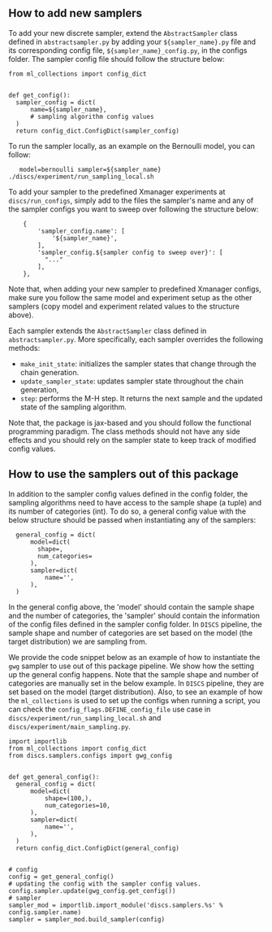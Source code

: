 

## How to add new samplers
To add your new discrete sampler, extend the `AbstractSampler` class defined in `abstractsampler.py` by adding your `${sampler_name}.py` file and its corresponding config file, `${sampler_name}_config.py`, in the configs folder.
The sampler config file should follow the structure below:
```
from ml_collections import config_dict


def get_config():
  sampler_config = dict(
      name=${sampler_name},
      # sampling algorithm config values
  )
  return config_dict.ConfigDict(sampler_config)
```

To run the sampler locally, as an example on the Bernoulli model, you can follow:
```
   model=bernoulli sampler=${sampler_name} ./discs/experiment/run_sampling_local.sh
```
To add your sampler to the predefined Xmanager experiments at `discs/run_configs`, simply add to the files the sampler's name and any of the sampler configs you want to sweep over following the structure below:
```
    {
        'sampler_config.name': [
            '${sampler_name}',
        ],
        'sampler_config.${sampler config to sweep over}': [
          "..."
        ],
    },
```
Note that, when adding your new sampler to predefined Xmanager configs, make sure you follow the same model and experiment setup as the other samplers (copy model and experiment related values to the structure above).


Each sampler extends the `AbstractSampler` class defined in `abstractsampler.py`.
More specifically, each sampler overrides the following methods:
* `make_init_state`: initializes the sampler states that change through the chain generation.
* `update_sampler_state`: updates sampler state throughout the chain generation,
* `step`: performs the M-H step. It returns the next sample and the updated state of the sampling algorithm. 

Note that, the package is jax-based and you should follow the functional programming paradigm. 
The class methods should not have any side effects and you should rely on the sampler state to keep track of modified config values.

## How to use the samplers out of this package
In addition to the sampler config values defined in the config folder, the sampling algorithms need to have access to the sample shape (a tuple) and its number of categories (int).
To do so, a general config value with the below structure should be passed when instantiating any of the samplers:
```
  general_config = dict(
      model=dict(
        shape=,
        num_categories=
      ),
      sampler=dict(
          name='',
      ),
  )
```
In the general config above, the 'model' should contain the sample shape and the number of categories, the 'sampler' should contain the information of the config files defined in the sampler config folder.
In `DISCS` pipeline, the sample shape and number of categories are set based on the model (the target distribution) we are sampling from.


We provide the code snippet below as an example of how to instantiate the `gwg` sampler to use out of this package pipeline.
We show how the setting up the general config happens.
Note that the sample shape and number of categories are manually set in the below example. In `DISCS` pipeline, they are set based on the model (target distribution).
Also, to see an example of how the `ml_collections` is used to set up the configs when running a script, you can check the `config_flags.DEFINE_config_file` use case in `discs/experiment/run_sampling_local.sh` and `discs/experiment/main_sampling.py`.
```
import importlib
from ml_collections import config_dict
from discs.samplers.configs import gwg_config


def get_general_config():
  general_config = dict(
      model=dict(
          shape=(100,),
          num_categories=10,
      ),
      sampler=dict(
          name='',
      ),
  )
  return config_dict.ConfigDict(general_config)


# config
config = get_general_config()
# updating the config with the sampler config values.
config.sampler.update(gwg_config.get_config())
# sampler
sampler_mod = importlib.import_module('discs.samplers.%s' % config.sampler.name)
sampler = sampler_mod.build_sampler(config)
```
